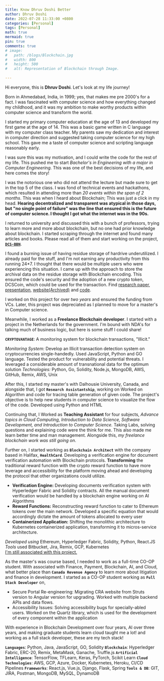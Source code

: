 ```yaml
---
title: Know Dhruv Doshi Better
author: Dhruv Doshi
date: 2022-07-28 11:33:00 +0800
categories: [Personal]
tags: [Personal]
math: true
mermaid: true
pin: true
comments: true
# image:
#   path: /blogs/Blockchain.jpg
#   width: 800
#   height: 500
#   alt: Representation of Blockchain through Image.
  
---
```



Hi everyone, this is **Dhruv Doshi**. Let's look at my life journey!

Born in Ahmedabad, India, in 1999; yes, that makes me pre 2000's for a fact. I was fascinated with computer science and how everything changed my childhood, and it was my ambition to make worthy products within computer science and transform the world.

I started my primary computer education at the age of 13 and developed my first game at the age of 14. This was a basic game written in C language with my computer class teacher. My parents saw my dedication and interest in computer direction and suggested taking computer science for my high school. This gave me a taste of computer science and scripting language reasonably early. 

I was sure this was my motivation, and I could write the code for the rest of my life. This pushed me to start *Bachelor's in Engineering with a major in Computer Engineering*. This was one of the best decisions of my life, and here comes the story!

I was the notorious one who did not attend the lecture but made sure to get in the top 5 of the class. I was fond of technical events and hackathons, which resulted in attending more than *20 events within the span of 2 months*. This was when I heard about Blockchain; This was just a click in my head. **Hearing decentralized and transparent was atypical in those days, but "no single point of failure" was the line that ensured this is the future of computer science. I thought I got what the internet was in the 90s.**

I returned to university and discussed this with a bunch of professors, trying to learn more and more about blockchain, but no one had prior knowledge about blockchain. I started scraping through the internet and found many articles and books. Please read all of them and start working on the project, <a href="https://github.com/DhruvDoshi/DCS-BBN">**`DCS-BBN`**</a>.


<!-- ADD LINKS -->
I found a burning issue of having residue storage of hardrive underutilized. I already paid for the stuff, and I'm not earning any productivity from this running 24*7. I thought that there would be multiple users who were experiencing this situation. I came up with the approach to store the archival data on the residue storage with Blockchain encoding. This ensured the code's security and the adoption of a new crypto token, DCSCoin, which could be used for the transaction. Find <a href="https://link.springer.com/chapter/10.1007/978-3-030-49795-8_54" target="_blank" rel="noopener noreferrer">research paper</a>, <a href= "https://prezi.com/p/7wrszy00eblk/dcs_bbn-inverstment-pitch/" target="_blank" rel="noopener noreferrer">presentation</a>, <a href="https://dhruv25071999.wixsite.com/dcs-bbn" target="_blank" rel="noopener noreferrer">website(Archived)</a> and <a href="https://github.com/DhruvDoshi/DCS-BBN" target="_blank" rel="noopener noreferrer">code</a>.

I worked on this project for over *two years* and ensured the funding from VCs. Later, this project was depreciated as I planned to move for a master's in Computer science. 

Meanwhile, I worked as a **Freelance Blockchain developer**. I started with a project in the Netherlands for the government. I'm bound with NDA's for talking much of business logic, but here is some stuff I could share!

**`CRYPTOVANTAGE`**: A monitoring system for blockchain transactions, "Illicit."

*Monitoring System:* Develop an Illicit transaction detection system on cryptocurrencies single-handedly. Used JavaScript, Python and GO language. Tested the product for vulnerability and potential threats. I leveraged a considerable amount of transnational data for the optimum solution
*Technologies:* Python, Go, Solidity, Node.js, MongoDB, AWS, GitHub, Remix, AWS, Unix

After this, I started my master's with Dalhousie University, Canada, and alongside that, I got **`Research Assistantship`**, working on Worked on Algorithm and code for tracing table generation of given code. The project's objective is to help new students in computer science to visualize the flow of the code. Developed using Python and HTML  

Continuing that, I Worked as **Teaching Assistant** for four subjects, *Advance topics in Cloud Computing, Introduction to Data Science, Software Development, and Introduction to Computer Science.* Taking Labs, solving questions and explaining code were the think for me. This also made me learn better time and man management. Alongside this, *my freelance blockchain work was still going on*.

Further on, I started working as **`Blockchain Architect`** with the company based in Halifax, **`HealthCard`**. Developing a verification engine for document verification automation with Blockchain protocols. **Transforming** the traditional reward function with the crypto reward function to have more leverage and accessibility for the platform moving ahead and developing the protocol that other organizations could utilize.

 - **Verification Engine:** Developing documents verification system with Hyperledger Fabric and Solidity contracts. All the manual document verification would be handled by a blockchain engine working on AI Algorithms
 - **Reward Functions:** Reconstructing reward function to cater to Ethereum tokens over the main network. Developed a specific equation that would accordingly dictate the amount of tokens allocated to every user
 - **Containerized Application:** Shifting the monolithic architecture to Kubernetes containerized application, transforming it to micros-service architecture.

*Developed using* Ethereum, Hyperledger Fabric, Solidity, Python, React.JS<br />
*Tools* used Bitbucket, Jira, Remix, GCP, Kubernetes<br />
<ins>I'm still associated with this project.</ins>

As the master's was course based, I needed to work as a full-time CO-OP student. With associated with Finance, Payment, Blockchain, AI, and Cloud, what better place than **`Canada Revenue Agency`** to learn more about litigation and finance in development. I started as a CO-OP student working as **`Full Stack Developer`** on,
 - Secure Portal Re-engineering: Migrating CRA website from Struts version to Angular version for upgrading. Worked with multiple backend APIs and data flows. 
 - Accessibility Issues: Solving accessibility bugs for specially-abled users. Worked on the Quartz library, which is used for the development of every component within the application

With experience in Blockchain Development over four years, AI over three years, and making graduate students learn cloud taught me a lot! and working as a full stack developer, these are my tech stack!

**`Languages`**: Python, Java, JavaScript, GO, Solidity
**`Blockchain`**: Hyperledger Fabric, ERC-20, Remix, MetaMask, Ganache, Truffle.js 
**`Artificial Intelligence`**: TensorFlow, TFLearn, Keras, PyTorch, Scikit Learn
**`Cloud Technologies`**: AWS, GCP, Azure, Docker, Kubernetes, Heroku, CI/CD Pipelines
**`Frameworks`**: React.js, Vue.js, Django, Flask, Spring
**`Tools & DB`**: GIT, JIRA, Postman, MongoDB, MySQL, DynamoDB

<!-- Written this for <a href="https://www.toptal.com/blockchain" target="_blank" rel="noopener noreferrer">TOPTAL</a>, If you feel like we could have a good conversation, drop me <a href = "mailto: dhruvdoshi25071999@gmail.com">**`HI`**</a> ! -->

